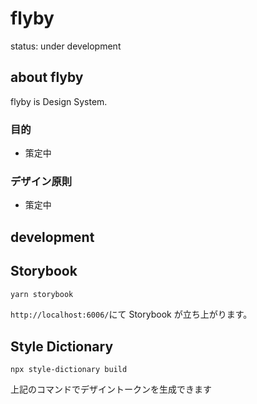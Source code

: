 # flyby

status: under development

## about flyby

flyby is Design System.

### 目的

- 策定中

### デザイン原則

- 策定中

## development

## Storybook

```bash
yarn storybook
```

`http://localhost:6006/`にて Storybook が立ち上がります。

## Style Dictionary

```
npx style-dictionary build
```

上記のコマンドでデザイントークンを生成できます
